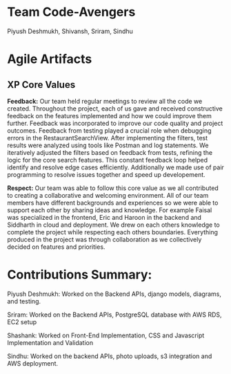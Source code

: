 

# Team Code-Avengers

Piyush Deshmukh, Shivansh, Sriram, Sindhu


# Agile Artifacts

## XP Core Values

**Feedback:**
Our team held regular meetings to review all the code we created. Throughout the project, each of us gave and received constructive feedback on the features implemented and how we could improve them further. Feedback was incorporated to improve our code quality and project outcomes. Feedback from testing played a crucial role when debugging errors in the RestaurantSearchView. After implementing the filters, test results were analyzed using tools like Postman and log statements. We iteratively adjusted the filters based on feedback from tests, refining the logic for the core search features. This constant feedback loop helped identify and resolve edge cases efficiently. Additionally we made use of pair programming to resolve issues together and speed up developement.

**Respect:**
Our team was able to follow this core value as we all contributed to creating a collaborative and welcoming environment. All of our team members have different backgrounds and experiences so we were able to support each other by sharing ideas and knowledge. For example Faisal was specialized in the frontend, Eric and Haroon in the backend and Siddharth in cloud and deployment. We drew on each others knowledge to complete the project while respecting each others boundaries. Everything produced in the project was through collaboration as we collectively decided on features and priorities.


# Contributions Summary:

Piyush Deshmukh: Worked on the Backend APIs, django models, diagrams, and testing.

Sriram: Worked on the Backend APIs, PostgreSQL database with AWS RDS, EC2 setup

Shashank: Worked on Front-End Implementation, CSS and Javascript Implementation and Validation

Sindhu: Worked on the backend APIs, photo uploads, s3 integration and AWS deployment.
